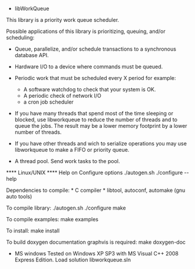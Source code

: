 * libWorkQueue

This library is a priority work queue scheduler.

Possible applications of this library is prioritizing, queuing, and/or scheduling:

* Queue, parallelize, and/or schedule transactions to a synchronous database API.

* Hardware I/O to a device where commands must be queued.

* Periodic work that must be scheduled every X period for example:
	* A software watchdog to check that your system is OK.
	* A periodic check of network I/O
	* a cron job scheduler
	
* If you have many threads that spend most of the time sleeping or blocked,
	use libworkqueue to reduce the number of threads and to queue the jobs.
	The result may be a lower memory footprint by a lower number of threads.

* If you have other threads and wich to serialize operations you may use libworkqueue
	to make a FIFO or priority queue. 

* A thread pool.  Send work tasks to the pool.


**** Linux/UNIX ****
Help on Configure options 
	./autogen.sh
	./configure --help

Dependencies to compile:
	* C compiler
	* libtool, autoconf, automake (gnu auto tools)

To compile library:
	./autogen.sh
	./configure
	make

To compile examples:
	make examples

To install:
	make install

To build doxygen documentation graphvis is required:
	make doxygen-doc

* MS windows 
	Tested on Windows XP SP3 with MS Visual C++ 2008 Express Edition.  Load solution libworkqueue.sln
